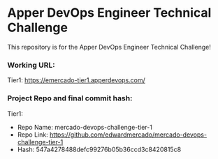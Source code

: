 # Apper DevOps Engineer Technical Challenge
This repository is for the Apper DevOps Engineer Technical Challenge! 

### Working URL:
Tier1: https://emercado-tier1.apperdevops.com/

### Project Repo and final commit hash:

Tier1:
- Repo Name: mercado-devops-challenge-tier-1
- Repo Link: https://github.com/edwardmercado/mercado-devops-challenge-tier-1
- Hash: 547a4278488defc99276b05b36ccd3c8420815c8